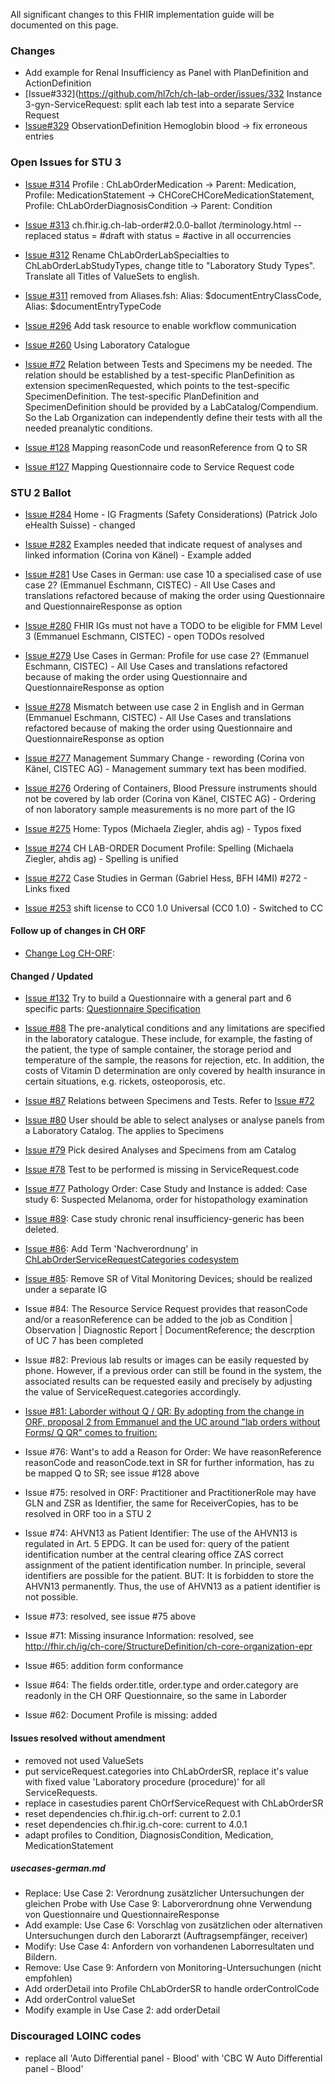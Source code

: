 <!-- markdownlint-disable MD001 MD041 -->

All significant changes to this FHIR implementation guide will be documented on this page.

### Changes
* Add example for Renal Insufficiency as Panel with PlanDefinition and ActionDefinition
* [Issue#332](https://github.com/hl7ch/ch-lab-order/issues/332  Instance 3-gyn-ServiceRequest: split each lab test into a separate Service Request
* [Issue#329](https://github.com/hl7ch/ch-lab-order/issues/329) ObservationDefinition Hemoglobin blood -> fix erroneous entries


### Open Issues for STU 3

* [Issue #314](https://github.com/hl7ch/ch-lab-order/issues/314) Profile : ChLabOrderMedication -> Parent: Medication, Profile: MedicationStatement -> CHCoreCHCoreMedicationStatement, Profile: ChLabOrderDiagnosisCondition -> Parent: Condition

* [Issue #313](https://github.com/hl7ch/ch-lab-order/issues/313) ch.fhir.ig.ch-lab-order#2.0.0-ballot /terminology.html -- replaced status = #draft with status = #active in all occurrencies

* [Issue #312](https://github.com/hl7ch/ch-lab-order/issues/312) Rename ChLabOrderLabSpecialties to ChLabOrderLabStudyTypes, change title to "Laboratory Study Types". Translate all Titles of ValueSets to english.

* [Issue #311](https://github.com/hl7ch/ch-lab-order/issues/311) removed from Aliases.fsh:
Alias:  $documentEntryClassCode, Alias:  $documentEntryTypeCode

* [Issue #296](https://github.com/hl7ch/ch-lab-order/issues/296) Add task resource to enable workflow communication

* [Issue #260](https://github.com/hl7ch/ch-lab-order/issues/260) Using Laboratory Catalogue

* [Issue #72](https://github.com/hl7ch/ch-lab-order/issues/72) Relation between Tests and Specimens my be needed. The relation should be established by a test-specific PlanDefinition as extension specimenRequested, which points to the test-specific SpecimenDefinition. The test-specific PlanDefinition and SpecimenDefinition should be provided by a LabCatalog/Compendium. So the Lab Organization can independently define their tests with all the needed preanalytic conditions.

* [Issue #128](https://github.com/hl7ch/ch-lab-order/issues/128) Mapping reasonCode und reasonReference from Q to SR

* [Issue #127](https://github.com/hl7ch/ch-lab-order/issues/127) Mapping Questionnaire code to Service Request code

### STU 2 Ballot

* [Issue #284](https://github.com/hl7ch/ch-lab-order/issues/284) Home - IG Fragments (Safety Considerations) (Patrick Jolo eHealth Suisse) - changed

* [Issue #282](https://github.com/hl7ch/ch-lab-order/issues/282) Examples needed that indicate request of analyses and linked information (Corina von Känel) - Example added

* [Issue #281](https://github.com/hl7ch/ch-lab-order/issues/281) Use Cases in German: use case 10 a specialised case of use case 2? (Emmanuel Eschmann, CISTEC) - All Use Cases and translations refactored because of making the order using Questionnaire and QuestionnaireResponse as option

* [Issue #280](https://github.com/hl7ch/ch-lab-order/issues/280) FHIR IGs must not have a TODO to be eligible for FMM Level 3 (Emmanuel Eschmann, CISTEC) - open TODOs resolved

* [Issue #279](https://github.com/hl7ch/ch-lab-order/issues/279) Use Cases in German: Profile for use case 2? (Emmanuel Eschmann, CISTEC) - All Use Cases and translations refactored because of making the order using Questionnaire and QuestionnaireResponse as option

* [Issue #278](https://github.com/hl7ch/ch-lab-order/issues/278) Mismatch between use case 2 in English and in German (Emmanuel Eschmann, CISTEC) - All Use Cases and translations refactored because of making the order using Questionnaire and QuestionnaireResponse as option

* [Issue #277](https://github.com/hl7ch/ch-lab-order/issues/277) Management Summary Change - rewording (Corina von Känel, CISTEC AG) - Management summary text has been modified.

* [Issue #276](https://github.com/hl7ch/ch-lab-order/issues/276) Ordering of Containers, Blood Pressure instruments should not be covered by lab order (Corina von Känel, CISTEC AG) - Ordering of non laboratory sample measurements is no more part of the IG

* [Issue #275](https://github.com/hl7ch/ch-lab-order/issues/275) Home: Typos (Michaela Ziegler, ahdis ag) - Typos fixed

* [Issue #274](https://github.com/hl7ch/ch-lab-order/issues/274) CH LAB-ORDER Document Profile: Spelling (Michaela Ziegler, ahdis ag) - Spelling is unified

* [Issue #272](https://github.com/hl7ch/ch-lab-order/issues/272) Case Studies in German (Gabriel Hess, BFH I4MI) #272 - Links fixed

* [Issue #253](https://github.com/hl7ch/ch-lab-order/issues/253) shift license to CC0 1.0 Universal (CC0 1.0) - Switched to CC

#### Follow up of changes in CH ORF

* [Change Log CH-ORF](http://build.fhir.org/ig/hl7ch/ch-orf/changelog.html):

#### Changed / Updated

* [Issue #132](https://github.com/hl7ch/ch-lab-order/issues/132) Try to build a Questionnaire with a general part and 6 specific parts: [Questionnaire Specification](http://build.fhir.org/ig/hl7ch/ch-lab-order/Questionnaire-LabOrder-form.html)

* [Issue #88](https://github.com/hl7ch/ch-lab-order/issues/88) The pre-analytical conditions and any limitations are specified in the laboratory catalogue. These include, for example, the fasting of the patient, the type of sample container, the storage period and temperature of the sample, the reasons for rejection, etc. In addition, the costs of Vitamin D determination are only covered by health insurance in certain situations, e.g. rickets, osteoporosis, etc.

* [Issue #87](https://github.com/hl7ch/ch-lab-order/issues/87) Relations between Specimens and Tests. Refer to [Issue #72](https://github.com/hl7ch/ch-lab-order/issues/72)

* [Issue #80](https://github.com/hl7ch/ch-lab-order/issues/80) User should be able to select analyses or analyse panels from a Laboratory Catalog. The applies to Specimens

* [Issue #79](https://github.com/hl7ch/ch-lab-order/issues/79) Pick desired Analyses and Specimens from am Catalog

* [Issue #78](https://github.com/hl7ch/ch-lab-order/issues/78) Test to be performed is missing in ServiceRequest.code

* [Issue #77](https://github.com/hl7ch/ch-lab-order/issues/77) Pathology Order: Case Study and Instance is added: Case study 6: Suspected Melanoma, order for histopathology examination
* [Issue #89](https://github.com/hl7ch/ch-lab-order/issues/89): Case study chronic renal insufficiency-generic has been deleted.
* [Issue #86](https://github.com/hl7ch/ch-lab-order/issues/86): Add Term 'Nachverordnung' in [ChLabOrderServiceRequestCategories codesystem](https://fhir.ch/ig/ch-lab-order/CodeSystem-ServiceRequest.categories.html)
* [Issue #85](https://github.com/hl7ch/ch-lab-order/issues/85): Remove SR of Vital Monitoring Devices; should be realized under a separate IG
* Issue #84: The Resource Service Request provides that reasonCode and/or a reasonReference can be added to the job as Condition | Observation | Diagnostic Report | DocumentReference; the descrption of UC 7 has been completed
* Issue #82: Previous lab results or images can be easily requested by phone. However, if a previous order can still be found in the system, the associated results can be requested easily and precisely by adjusting the value of ServiceRequest.categories accordingly.

* [Issue #81: Laborder without Q / QR: By adopting from the change in ORF, proposal 2 from Emmanuel and the UC around "lab orders without Forms/ Q QR" comes to fruition:](https://github.com/hl7ch/ch-rad-order/issues/18#issue-1001931518)
* Issue #76: Want's to add a Reason for Order: We have reasonReference reasonCode and reasonCode.text in SR for further information, has zu be mapped Q to SR; see issue #128 above
* Issue #75: resolved in ORF: Practitioner and PractitionerRole may have GLN and ZSR as Identifier, the same for ReceiverCopies, has to be resolved in ORF too in a STU 2
* Issue #74: AHVN13 as Patient Identifier: The use of the AHVN13 is regulated in Art. 5 EPDG. It can be used for: query of the patient identification number at the central clearing office ZAS
correct assignment of the patient identification number. In principle, several identifiers are possible for the patient. BUT: It is forbidden to store the AHVN13 permanently. Thus, the use of AHVN13 as a patient identifier is not possible.
* Issue #73: resolved, see issue #75 above
* Issue #71: Missing insurance Information: resolved, see <http://fhir.ch/ig/ch-core/StructureDefinition/ch-core-organization-epr>
* Issue #65: addition form conformance
* Issue #64: The fields order.title, order.type and order.category are readonly in the CH ORF Questionnaire, so the same in Laborder
* Issue #62: Document Profile is missing: added

#### Issues resolved without amendment

* removed not used ValueSets
* put serviceRequest.categories into ChLabOrderSR, replace it's value with fixed value 'Laboratory procedure (procedure)' for all ServiceRequests.
* replace in casestudies parent ChOrfServiceRequest with ChLabOrderSR
* reset dependencies ch.fhir.ig.ch-orf: current to 2.0.1
* reset dependencies ch.fhir.ig.ch-core: current to 4.0.1
* adapt profiles to Condition, DiagnosisCondition, Medication, MedicationStatement

##### usecases-german.md

* Replace: Use Case 2: Verordnung zusätzlicher Untersuchungen der gleichen Probe with Use Case 9: Laborverordnung ohne Verwendung von Questionnaire und QuestionnaireResponse
* Add example:  Use Case 6: Vorschlag von zusätzlichen oder alternativen Untersuchungen durch den Laborarzt (Auftragsempfänger, receiver)
* Modify: Use Case 4: Anfordern von vorhandenen Laborresultaten und Bildern.
* Remove: Use Case 9: Anfordern von Monitoring-Untersuchungen (nicht empfohlen)
* Add orderDetail into Profile ChLabOrderSR to handle orderControlCode
* Add orderControl valueSet
* Modify example in Use Case 2: add orderDetail

### Discouraged LOINC codes

 * replace all 'Auto Differential panel - Blood' with 'CBC W Auto Differential panel - Blood'
